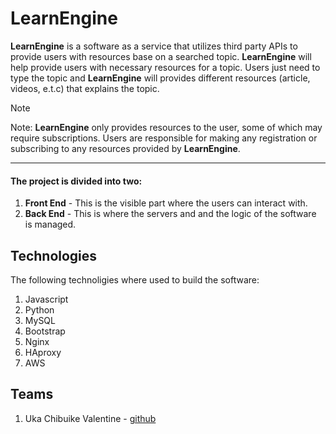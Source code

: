 # LearnEngine
**LearnEngine** is a software as a service that utilizes third party APIs to provide users with resources base on a searched topic.
**LearnEngine** will help provide users with necessary resources for a topic. Users just need to type the topic and **LearnEngine** will provides different resources (article, videos, e.t.c) that explains the topic.

> [!NOTE]
> Note: **LearnEngine** only provides resources to the user, some of which may require subscriptions. Users are responsible for making any registration or subscribing to any resources provided by **LearnEngine**.
----
#### The project is divided into two:
1. **Front End** - This is the visible part where the users can interact with.
2. **Back End** - This is where the servers and and the logic of the software is managed.

## Technologies
The following technoligies where used to build the software:
1. Javascript
2. Python
3. MySQL
4. Bootstrap
5. Nginx
6. HAproxy
7. AWS

## Teams
1. Uka Chibuike Valentine - [github](https://github.com/Valentine124)